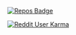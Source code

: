 [![Repos Badge](https://badges.pufler.dev/repos/puf17640)](https://badges.pufler.dev) 


[![Reddit User Karma](https://img.shields.io/reddit/user-karma/combined/AlreadyReddit999?color=orange&label=My%20Karma%20on%20Reddit&style=for-the-badge)](https://www.reddit.com/u/AlreadyReddit999)

<div align="center">
<svg src="https://github-readme-stats.vercel.app/api?username=onyxcode&show_icons=true&theme=midnight-purple">
  </svg>
</div>

